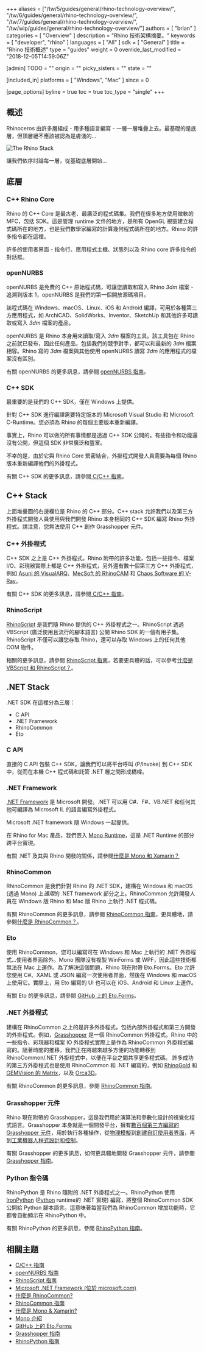+++
aliases = ["/tw/5/guides/general/rhino-technology-overview/", "/tw/6/guides/general/rhino-technology-overview/", "/tw/7/guides/general/rhino-technology-overview/", "/tw/wip/guides/general/rhino-technology-overview/"]
authors = [ "brian" ]
categories = [ "Overview" ]
description = "Rhino 技術架構摘要。"
keywords = [ "developer", "rhino" ]
languages = [ "All" ]
sdk = [ "General" ]
title = "Rhino 技術概述"
type = "guides"
weight = 0
override_last_modified = "2018-12-05T14:59:06Z"

[admin]
TODO = ""
origin = ""
picky_sisters = ""
state = ""

[included_in]
platforms = [ "Windows", "Mac" ]
since = 0

[page_options]
byline = true
toc = true
toc_type = "single"
+++


## 概述

Rhinoceros 由許多層組成 - 用多種語言編寫 - 一層一層堆疊上去。最基礎的是底層，但頂層絕不應該被認為是膚淺的...

![The Rhino Stack](/images/rhino-technology-overview-01.png)

讓我們依序討論每一層，從基礎底層開始...

## 底層

### C++ Rhino Core

Rhino 的 C++ Core 是最古老、最廣泛的程式碼集。我們在很多地方使用微軟的 MFC，包括 SDK。這是管理 runtime 文件的地方，是所有 OpenGL 視窗建立程式碼所在的地方，也是我們數學家編寫的計算幾何程式碼所在的地方。Rhino 的許多指令都在這裡。

許多的使用者界面 - 指令行、應用程式主機、狀態列以及 Rhino core 許多指令的對話框。

### openNURBS

openNURBS 是免費的 C++ 原始程式碼，可讓您讀取和寫入 Rhino *3dm* 檔案 - 追溯到版本 1，openNURBS 是我們的第一個開放源碼項目。

該程式碼在 Windows、macOS、Linux、iOS 和 Android 編譯，可用於各種第三方應用程式，如 ArchiCAD、SolidWorks、Inventor、SketchUp 和其他許多可讀取或寫入 *3dm* 檔案的產品。

openNURBS 是 Rhino 本身用來讀取/寫入 *3dm* 檔案的工具。該工具包在 Rhino 之前就已發布，因此任何產品，包括我們的競爭對手，都可以和最新的 *3dm* 檔案相容。Rhino 寫的 *3dm* 檔案與其他使用 openNURBS 讀寫 *3dm* 的應用程式的檔案沒有區別。

有關 openNURBS 的更多訊息，請參閱 [openNURBS 指南](/guides/opennurbs/)。

### C++ SDK

最重要的是我們的 C++ SDK，僅在 Windows 上提供。

針對 C++ SDK 進行編譯需要特定版本的 Microsoft Visual Studio 和 Microsoft C-Runtime。您必須為 Rhino 的每個主要版本重新編譯。

事實上，Rhino 可以做的所有事情都是透過 C++ SDK 公開的。有些指令和功能還沒有公開，但這個 SDK 非常廣泛和豐富。

不幸的是，由於它與 Rhino Core 緊密結合，外掛程式開發人員需要為每個 Rhino 版本重新編譯他們的外掛程式。

有關 C++ SDK 的更多訊息，請參閱[ C/C++ 指南](/guides/cpp/)。

## C++ Stack

上面堆疊圖的右邊欄位是 Rhino 的 C++ 部分。C++ stack 允許我們以及第三方外掛程式開發人員使用與我們開發 Rhino 本身相同的 C++ SDK 編寫 Rhino 外掛程式。請注意，您無法使用 C++ 創作 Grasshopper 元件。

### C++ 外掛程式

C++ SDK 之上是 C++ 外掛程式。Rhino 附帶的許多功能，包括一些指令、檔案 I/O、彩現器實際上都是 C++ 外掛程式，另外還有數十個第三方 C++ 外掛程式，例如 [Asuni 的 VisualARQ](http://www.visualarq.com/)、[MecSoft 的 RhinoCAM](https://mecsoft.com/rhinocam-software/) 和 [Chaos Software 的 V-Ray](https://www.chaosgroup.com/vray/rhino)。

有關 C++ SDK 的更多訊息，請參閱[ C/C++ 指南](/guides/cpp/)。

### RhinoScript

[RhinoScript](/guides/rhinoscript/what-are-vbscript-rhinoscript/) 是我們隨 Rhino 提供的 C++ 外掛程式之一。RhinoScript 透過 VBScript (廣泛使用且流行的腳本語言) 公開 Rhino SDK 的一個有用子集。RhinoScript 不僅可以讓您存取 Rhino，還可以存取 Windows 上的任何其他 COM 物件。

相關的更多訊息，請參閱 [RhinoScript 指南](/guides/rhinoscript/)，若要更具體的話，可以參考[什麼是 VBScript 和 RhinoScript？](/guides/rhinoscript/what-are-vbscript-rhinoscript/)。

## .NET Stack

.NET SDK 在這裡分為三層：

- C API
- .NET Framework
- RhinoCommon
- Eto

### C API

直接的 C API 包裝 C++ SDK，讓我們可以將平台呼叫 (P/Invoke) 到 C++ SDK 中，從而在本機 C++ 程式碼和託管 .NET 層之間形成橋樑。

### .NET Framework

[.NET Framework](https://www.microsoft.com/net/framework) 是 Microsoft 開發。.NET 可以用 C#、F#、VB.NET 和任何其他可編譯為 Microsoft IL 的語言編寫外掛程式。

Microsoft .NET framework 隨 Windows 一起提供。

在 Rhino for Mac 產品，我們嵌入 [Mono Runtime](https://www.mono-project.com)，這是 .NET Runtime 的部分跨平台實現。

有關 .NET 及其與 Rhino 開發的關係，請參閱[什麼是 Mono 和 Xamarin？](/guides/rhinocommon/what-are-mono-and-xamarin/)

### RhinoCommon

RhinoCommon 是我們針對 Rhino 的 .NET SDK，建構在 Windows 和 macOS (透過 Mono) 上*通用*的 .NET framework 部分之上。RhinoCommon 允許開發人員在 Windows 版 Rhino 和 Mac 版 Rhino 上執行 .NET 程式碼。

有關 RhinoCommon 的更多訊息，請參閱 [RhinoCommon 指南](/guides/rhinocommon/)，更具體地，請參閱[什麼是 RhinoCommon？](/guides/rhinocommon/what-is-rhinocommon)。

### Eto

使用 RhinoCommon，您可以編寫可在 Windows 和 Mac 上執行的 .NET 外掛程式…使用者界面除外。Mono 團隊沒有複製 WinForms 或 WPF，因此這些技術都無法在 Mac 上運作。為了解決這個問題，Rhino 現在附帶 Eto.Forms。Eto 允許您使用 C#、XAML 或 JSON 編寫一次使用者界面，然後在 Windows 和 macOS 上使用它。實際上，用 Eto 編寫的 UI 也可以在 iOS、Android 和 Linux 上運作。

有關 Eto 的更多訊息，請參閱 [GitHub 上的 Eto.Forms](https://github.com/picoe/Eto)。

### .NET 外掛程式

建構在 RhinoCommon 之上的是許多外掛程式，包括內部外掛程式和第三方開發的外掛程式。例如，[Grasshopper](http://www.grasshopper3d.com/) 是一個 RhinoCommon 外掛程式。Rhino 中的一些指令、彩現器和檔案 IO 外掛程式實際上是作為 RhinoCommon 外掛程式編寫的。隨著時間的推移，我們正在將越來越多方便的功能轉移到 RhinoCommon/.NET 外掛程式中，以便在平台之間共享更多程式碼。 許多成功的第三方外掛程式也是使用 RhinoCommon 和 .NET 編寫的，例如 [RhinoGold](http://www.tdmsolutions.com/) 和 [GEMVision 的 Matrix](http://www.stuller.com/matrix)，以及 [Orca3D](http://orca3d.com/)。

有關 RhinoCommon 的更多訊息，參閱 [RhinoCommon 指南](/guides/rhinocommon/)。

### Grasshopper 元件

Rhino 現在附帶的 Grasshopper，這是我們用於演算法和參數化設計的視覺化程式語言。Grasshopper 本身就是一個開發平台，擁有[數百個第三方編寫的 Grasshopper 元件](http://www.food4rhino.com/grasshopper-addons)，用於執行各種操作，從[物理模擬](http://www.food4rhino.com/project/kangaroo)到[創建自訂使用者界面](http://www.food4rhino.com/project/human-ui)，再到[工業機器人程式設計和控制](http://www.food4rhino.com/project/hal)。

有關 Grasshopper 的更多訊息，如何更具體地開發 Grasshopper 元件，請參閱 [Grasshopper 指南](/guides/grasshopper/)。

### Python 指令碼

RhinoPython 是 Rhino 隨附的 .NET 外掛程式之一。RhinoPython 使用 [IronPython](http://ironpython.net/) ([Python](https://www.python.org/) runtime的 .NET 實現) 編寫，將整個 RhinoCommon SDK 公開給 Python 腳本語言。這意味著每當我們為 RhinoCommon 增加功能時，它都會自動顯示在 RhinoPython 中。

有關 RhinoPython 的更多訊息，參閱 [RhinoPython 指南](/guides/rhinopython/)。

## 相關主題

- [C/C++ 指南](/guides/cpp/)
- [openNURBS 指南](/guides/opennurbs/)
- [RhinoScript 指南](/guides/rhinoscript/)
- [Microsoft .NET Framework (位於 microsoft.com)](https://www.microsoft.com/net/framework)
- [什麼是 RhinoCommon?](/guides/rhinocommon/what-is-rhinocommon)
- [RhinoCommon 指南](/guides/rhinocommon/)
- [什麼是 Mono & Xamarin?](/guides/rhinocommon/what-are-mono-and-xamarin/)
- [Mono 介紹](https://www.mono-project.com)
- [GitHub 上的 Eto.Forms](https://github.com/picoe/Eto)
- [Grasshopper 指南](/guides/grasshopper/)
- [RhinoPython 指南](/guides/rhinopython/)
